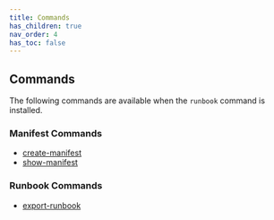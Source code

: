 ```yaml
---
title: Commands
has_children: true
nav_order: 4
has_toc: false
---
```


## Commands

The following commands are available when the `runbook` command is installed.

### Manifest Commands

* [create-manifest](commands/create-manifest.md)
* [show-manifest](commands/show-manifest.md)

### Runbook Commands

* [export-runbook](commands/export-runbook.md)

